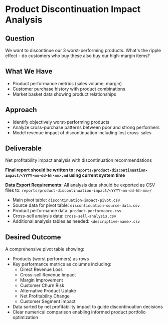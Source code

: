 # Product Discontinuation Impact Analysis

## Question
We want to discontinue our 3 worst-performing products. What's the ripple effect - do customers who buy these also buy our high-margin items?

## What We Have
- Product performance metrics (sales volume, margin)
- Customer purchase history with product combinations
- Market basket data showing product relationships

## Approach
- Identify objectively worst-performing products
- Analyze cross-purchase patterns between poor and strong performers
- Model revenue impact of discontinuation including lost cross-sales

## Deliverable
Net profitability impact analysis with discontinuation recommendations

**Final report should be written to: `reports/product-discontinuation-impact/<YYYY-mm-dd-hh-mm>.md` using current system time**

**Data Export Requirements:**
All analysis data should be exported as CSV files to: `reports/product-discontinuation-impact/<YYYY-mm-dd-hh-mm>/`
- Main pivot table: `discontinuation-impact-pivot.csv`
- Source data for pivot table: `discontinuation-source-data.csv`
- Product performance data: `product-performance.csv`
- Cross-sell analysis data: `cross-sell-analysis.csv`
- Additional analysis tables as needed: `<descriptive-name>.csv`

## Desired Outcome
A comprehensive pivot table showing:
- Products (worst performers) as rows
- Key performance metrics as columns including:
  - Direct Revenue Loss
  - Cross-sell Revenue Impact
  - Margin Improvement
  - Customer Churn Risk
  - Alternative Product Uptake
  - Net Profitability Change
  - Customer Segment Impact
- Data sorted by net profitability impact to guide discontinuation decisions
- Clear numerical comparison enabling informed product portfolio optimization